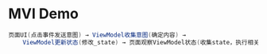 # MVI Demo

``` java
页面UI(点击事件发送意图) → ViewModel收集意图(确定内容) →
	ViewModel更新状态(修改_state) → 页面观察ViewModel状态(收集state，执行相关的UI)
```
